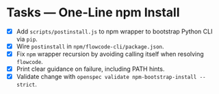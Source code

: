 # Tasks — One-Line npm Install

- [x] Add `scripts/postinstall.js` to npm wrapper to bootstrap Python CLI via `pip`.
- [x] Wire `postinstall` in `npm/flowcode-cli/package.json`.
- [x] Fix `npm` wrapper recursion by avoiding calling itself when resolving `flowcode`.
- [x] Print clear guidance on failure, including PATH hints.
- [x] Validate change with `openspec validate npm-bootstrap-install --strict`.
